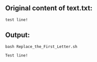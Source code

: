 ## Original content of text.txt:
```
test line!
```
## Output:
```
bash Replace_the_First_Letter.sh
```
```
Test line!
```
